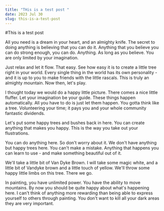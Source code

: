 ```yaml
---
title: "THis is a test post "
date: 2023 Jul 30
slug: this-is-a-test-post
---
```

#﻿This is a test post

All you need is a dream in your heart, and an almighty knife. The secret to doing anything is believing that you can do it. Anything that you believe you can do strong enough, you can do. Anything. As long as you believe. You are only limited by your imagination.

Just relax and let it flow. That easy. See how easy it is to create a little tree right in your world. Every single thing in the world has its own personality - and it is up to you to make friends with the little rascals. This is truly an almighty mountain. Now then, let's play.

I thought today we would do a happy little picture. There comes a nice little fluffer. Let your imagination be your guide. These things happen automatically. All you have to do is just let them happen. You gotta think like a tree. Volunteering your time; it pays you and your whole community fantastic dividends.

Let's put some happy trees and bushes back in here. You can create anything that makes you happy. This is the way you take out your flustrations.

You can do anything here. So don't worry about it. We don't have anything but happy trees here. You can't make a mistake. Anything that happens you can learn to use - and make something beautiful out of it.

We'll take a little bit of Van Dyke Brown. I will take some magic white, and a little bit of Vandyke brown and a little touch of yellow. We'll throw some happy little limbs on this tree. There we go.

In painting, you have unlimited power. You have the ability to move mountains. By now you should be quite happy about what's happening here. I can't think of anything more rewarding than being able to express yourself to others through painting. You don't want to kill all your dark areas they are very important.

